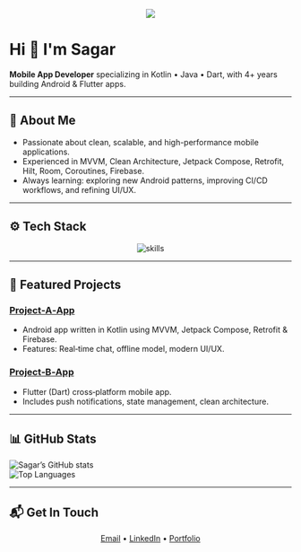 <!-- Banner: optional animated header -->
<p align="center">
  <img src="https://capsule-render.vercel.app/api?text=Hi+there!+I%E2%80%99m+Sagar&animation=fadeIn&type=waving&color=gradient&height=120"/>
</p>

# Hi 👋 I'm **Sagar**
**Mobile App Developer** specializing in Kotlin • Java • Dart, with 4+ years building Android & Flutter apps.

---

## 💼 About Me
- Passionate about clean, scalable, and high-performance mobile applications.
- Experienced in MVVM, Clean Architecture, Jetpack Compose, Retrofit, Hilt, Room, Coroutines, Firebase.
- Always learning: exploring new Android patterns, improving CI/CD workflows, and refining UI/UX.

---

## ⚙️ Tech Stack  
<p align="center">
  <img src="https://skillicons.dev/icons?i=kotlin,java,dart,androidstudio,flutter,jetpackcompose,retrofit,room,firebase,git&theme=light" alt="skills"/>
</p>

---

## 🚀 Featured Projects
### [Project‑A‑App](https://github.com/yourusername/project-a)
- Android app written in Kotlin using MVVM, Jetpack Compose, Retrofit & Firebase.
- Features: Real‑time chat, offline model, modern UI/UX.

### [Project‑B‑App](https://github.com/yourusername/project-b)
- Flutter (Dart) cross‑platform mobile app.
- Includes push notifications, state management, clean architecture.



---

## 📊 GitHub Stats  
<!-- Stats cards -->
![Sagar’s GitHub stats](https://github-readme-stats.vercel.app/api?username=yourusername&show_icons=true&theme=tokyonight)  
![Top Languages](https://github-readme-stats.vercel.app/api/top-langs/?username=yourusername&layout=compact&theme=tokyonight)

---

## 📬 Get In Touch
<p align="center">
  <a href="sagarjm1111@gmail.com">Email</a> •
  <a href="https://linkedin.com/in/yourprofile">LinkedIn</a> •
  <a href="https://yourportfolio.dev">Portfolio</a>
</p>
